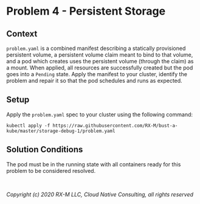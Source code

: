 # Problem 4 - Persistent Storage


## Context

`problem.yaml` is a combined manifest describing a statically provisioned persistent volume, a persistent volume claim
meant to bind to that volume, and a pod which creates uses the persistent volume (through the claim) as a mount. When
applied, all resources are successfully created but the pod goes into a `Pending` state. Apply the manifest to your
cluster, identify the problem and repair it so that the pod schedules and runs as expected.


## Setup

Apply the `problem.yaml` spec to your cluster using the following command:

```
kubectl apply -f https://raw.githubusercontent.com/RX-M/bust-a-kube/master/storage-debug-1/problem.yaml
```


## Solution Conditions

The pod must be in the running state with all containers ready for this problem to be considered resolved.

<br>

_Copyright (c) 2020 RX-M LLC, Cloud Native Consulting, all rights reserved_

[RX-M LLC]: https://rx-m.io/rxm-cnc.svg "RX-M LLC"
